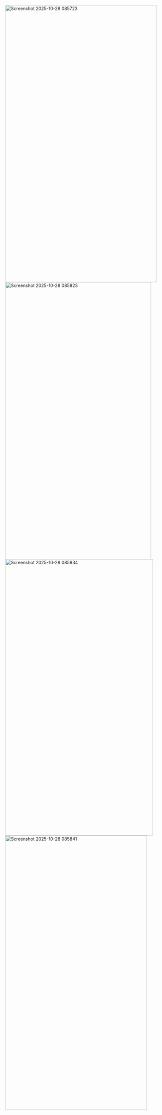 <img width="483" height="882" alt="Screenshot 2025-10-28 085723" src="https://github.com/user-attachments/assets/6e09dda8-6911-4ab4-8bb0-eccb85837fb8" />
<img width="465" height="882" alt="Screenshot 2025-10-28 085823" src="https://github.com/user-attachments/assets/f46a46f3-e83e-4233-a501-3d3e82dff6bd" />
<img width="471" height="880" alt="Screenshot 2025-10-28 085834" src="https://github.com/user-attachments/assets/c0ac45c6-a991-4b56-8d1c-e4cdf72db363" />
<img width="452" height="873" alt="Screenshot 2025-10-28 085841" src="https://github.com/user-attachments/assets/60444d24-1b05-41a9-a626-f4750c30e96c" />
